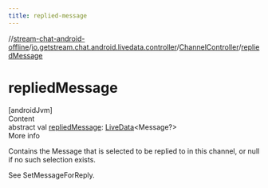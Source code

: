 ```yaml
---
title: replied-message
---
```

//[stream-chat-android-offline](../../../index.md)/[io.getstream.chat.android.livedata.controller](../index.md)/[ChannelController](index.md)/[repliedMessage](repliedMessage.md)



# repliedMessage  
[androidJvm]  
Content  
abstract val [repliedMessage](repliedMessage.md): [LiveData](https://developer.android.com/reference/kotlin/androidx/lifecycle/LiveData.html)&lt;Message?&gt;  
More info  


Contains the Message that is selected to be replied to in this channel, or null if no such selection exists.



See SetMessageForReply.

  



